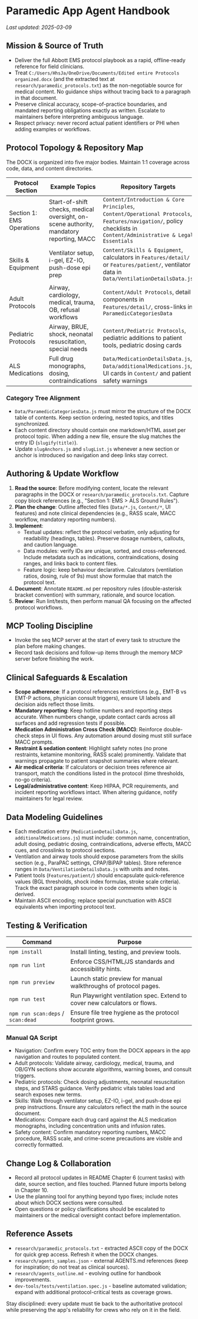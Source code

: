 # Paramedic App Agent Handbook
_Last updated: 2025-03-09_

## Mission & Source of Truth
- Deliver the full Abbott EMS protocol playbook as a rapid, offline-ready reference for field clinicians.
- Treat `C:/Users/HhsJa/OneDrive/Documents/Edited entire Protocols organized.docx` (and the extracted text at `research/paramedic_protocols.txt`) as the non-negotiable source for medical content. No guidance ships without tracing back to a paragraph in that document.
- Preserve clinical accuracy, scope-of-practice boundaries, and mandated reporting obligations exactly as written. Escalate to maintainers before interpreting ambiguous language.
- Respect privacy: never record actual patient identifiers or PHI when adding examples or workflows.

## Protocol Topology & Repository Map
The DOCX is organized into five major bodies. Maintain 1:1 coverage across code, data, and content directories.

| Protocol Section | Example Topics | Repository Targets |
| --- | --- | --- |
| Section 1: EMS Operations | Start-of-shift checks, medical oversight, on-scene authority, mandatory reporting, MACC | `Content/Introduction & Core Principles`, `Content/Operational Protocols`, `Features/navigation/`, policy checklists in `Content/Administrative & Legal Essentials` |
| Skills & Equipment | Ventilator setup, i-gel, EZ-IO, push-dose epi prep | `Content/Skills & Equipment`, calculators in `Features/detail/` or `Features/patient/`, ventilator data in `Data/VentilationDetailsData.js` |
| Adult Protocols | Airway, cardiology, medical, trauma, OB, refusal workflows | `Content/Adult Protocols`, detail components in `Features/detail/`, cross-links in `ParamedicCategoriesData` |
| Pediatric Protocols | Airway, BRUE, shock, neonatal resuscitation, special needs | `Content/Pediatric Protocols`, pediatric additions to patient tools, pediatric dosing cards |
| ALS Medications | Full drug monographs, dosing, contraindications | `Data/MedicationDetailsData.js`, `Data/additionalMedications.js`, UI cards in `Content/` and patient safety warnings |

### Category Tree Alignment
- `Data/ParamedicCategoriesData.js` must mirror the structure of the DOCX table of contents. Keep section ordering, nested topics, and titles synchronized.
- Each content directory should contain one markdown/HTML asset per protocol topic. When adding a new file, ensure the slug matches the entry ID (`slugify(title)`).
- Update `slugAnchors.js` and `slugList.js` whenever a new section or anchor is introduced so navigation and deep links stay correct.

## Authoring & Update Workflow
1. **Read the source**: Before modifying content, locate the relevant paragraphs in the DOCX or `research/paramedic_protocols.txt`. Capture copy block references (e.g., "Section 1: EMS > ALS Ground Rules").
2. **Plan the change**: Outline affected files (`Data/*.js`, `Content/*`, UI features) and note clinical dependencies (e.g., RASS scale, MACC workflow, mandatory reporting numbers).
3. **Implement**:
   - Textual updates: reflect the protocol verbatim, only adjusting for readability (headings, tables). Preserve dosage numbers, callouts, and caution language.
   - Data modules: verify IDs are unique, sorted, and cross-referenced. Include metadata such as indications, contraindications, dosing ranges, and links back to content files.
   - Feature logic: keep behaviour declarative. Calculators (ventilation ratios, dosing, rule of 9s) must show formulae that match the protocol text.
4. **Document**: Annotate `README.md` per repository rules (double-asterisk bracket convention) with summary, rationale, and source location.
5. **Review**: Run lint/tests, then perform manual QA focusing on the affected protocol workflows.

## MCP Tooling Discipline
- Invoke the seq MCP server at the start of every task to structure the plan before making changes.
- Record task decisions and follow-up items through the memory MCP server before finishing the work.

## Clinical Safeguards & Escalation
- **Scope adherence**: If a protocol references restrictions (e.g., EMT-B vs EMT-P actions, physician consult triggers), ensure UI labels and decision aids reflect those limits.
- **Mandatory reporting**: Keep hotline numbers and reporting steps accurate. When numbers change, update contact cards across all surfaces and add regression tests if possible.
- **Medication Administration Cross Check (MACC)**: Reinforce double-check steps in UI flows. Any automation around dosing must still surface MACC prompts.
- **Restraint & sedation content**: Highlight safety notes (no prone restraints, ketamine monitoring, RASS scale) prominently. Validate that warnings propagate to patient snapshot summaries where relevant.
- **Air medical criteria**: If calculators or decision trees reference air transport, match the conditions listed in the protocol (time thresholds, no-go criteria).
- **Legal/administrative content**: Keep HIPAA, PCR requirements, and incident reporting workflows intact. When altering guidance, notify maintainers for legal review.

## Data Modeling Guidelines
- Each medication entry (`MedicationDetailsData.js`, `additionalMedications.js`) must include: common name, concentration, adult dosing, pediatric dosing, contraindications, adverse effects, MACC cues, and crosslinks to protocol sections.
- Ventilation and airway tools should expose parameters from the skills section (e.g., ParaPAC settings, CPAP/BiPAP tables). Store reference ranges in `Data/VentilationDetailsData.js` with units and notes.
- Patient tools (`Features/patient/`) should encapsulate quick-reference values (BGL thresholds, shock index formulas, stroke scale criteria). Track the exact paragraph source in code comments when logic is derived.
- Maintain ASCII encoding; replace special punctuation with ASCII equivalents when importing protocol text.

## Testing & Verification
| Command | Purpose |
| --- | --- |
| `npm install` | Install linting, testing, and preview tools. |
| `npm run lint` | Enforce CSS/HTML/JS standards and accessibility hints. |
| `npm run preview` | Launch static preview for manual walkthroughs of protocol pages. |
| `npm run test` | Run Playwright ventilation spec. Extend to cover new calculators or flows. |
| `npm run scan:deps` / `scan:dead` | Ensure file tree hygiene as the protocol footprint grows. |

### Manual QA Script
- Navigation: Confirm every TOC entry from the DOCX appears in the app navigation and routes to populated content.
- Adult protocols: Validate airway, cardiology, medical, trauma, and OB/GYN sections show accurate algorithms, warning boxes, and consult triggers.
- Pediatric protocols: Check dosing adjustments, neonatal resuscitation steps, and STARS guidance. Verify pediatric vitals tables load and search exposes new terms.
- Skills: Walk through ventilator setup, EZ-IO, i-gel, and push-dose epi prep instructions. Ensure any calculators reflect the math in the source document.
- Medications: Compare each drug card against the ALS medication monographs, including concentration units and infusion rates.
- Safety content: Confirm mandatory reporting numbers, MACC procedure, RASS scale, and crime-scene precautions are visible and correctly formatted.

## Change Log & Collaboration
- Record all protocol updates in README Chapter 6 (current tasks) with date, source section, and files touched. Planned future imports belong in Chapter 10.
- Use the planning tool for anything beyond typo fixes; include notes about which DOCX sections were consulted.
- Open questions or policy clarifications should be escalated to maintainers or the medical oversight contact before implementation.

## Reference Assets
- `research/paramedic_protocols.txt` - extracted ASCII copy of the DOCX for quick grep access. Refresh it when the DOCX changes.
- `research/agents_samples.json` - external AGENTS.md references (keep for inspiration; do not treat as clinical sources).
- `research/agents_outline.md` - evolving outline for handbook improvements.
- `dev-tools/tests/ventilation.spec.js` - baseline automated validation; expand with additional protocol-critical tests as coverage grows.

Stay disciplined: every update must tie back to the authoritative protocol while preserving the app's reliability for crews who rely on it in the field.
